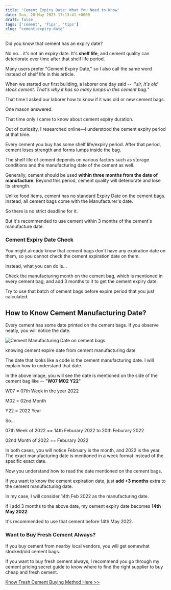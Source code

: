 ```yaml
---
title: 'Cement Expiry Date: What You Need to Know'
date: Sun, 28 May 2023 17:13:41 +0000
draft: false
tags: ['cement', 'Tips', 'tips']
slug: "cement-expiry-date"
---
```


Did you know that cement has an expiry date?

No no… it's not an expiry date. It's **shelf life**, and cement quality can deteriorate over time after that shelf life period.

Many users prefer "Cement Expiry Date," so I also call the same word instead of shelf life in this article.

When we started our first building, a laborer one day said --  "_sir, it's old stock cement. That's why it has so many lumps in this cement bag._"

That time I asked our laborer how to know if it was old or new cement bags.

One mason answered.

That time only I came to know about cement expiry duration.

Out of curiosity, I researched online—I understood the cement expiry period at that time.

Every cement you buy has some shelf life/expiry period. After that period, cement loses strength and forms lumps inside the bag.

The shelf life of cement depends on various factors such as storage conditions and the manufacturing date of the cement as well.

Generally, cement should be used **within three months from the date of manufacture**. Beyond this period, cement quality will deteriorate and lose its strength.

Unlike food items, cement has no standard Expiry Date on the cement bags. Instead, all cement bags come with the Manufacturer's date.

So there is no strict deadline for it.

But it's recommended to use cement within 3 months of the cement's manufacture date.

### Cement Expiry Date Check

You might already know that cement bags don't have any expiration date on them, so you cannot check the cement expiration date on them.

Instead, what you can do is…

Check the manufacturing month on the cement bag, which is mentioned in every cement bag, and add 3 months to it to get the cement expiry date.

Try to use that batch of cement bags before expire period that you just calculated.

**How to Know Cement Manufacturing Date?**
------------------------------------------

Every cement has some date printed on the cement bags. If you observe neatly, you will notice the date.

![Cement Manufacturing Date on cement bags ](/images/2023/05/Cement-manufacturing-Date.jpg "cement manufacturing date displayed on cement bags")

knowing cement expire date from cement manufacturing date

The date that looks like a code is the cement manufacturing date. I will explain how to understand that date. 

In the above image, you will see the date is mentioned on the side of the cement bag like -- "**W07 M02 Y22**"

W07 = 07th Week in the year 2022

M02 = 02nd Month

Y22 = 2022 Year

So…

07th Week of 2022 == 14th Feburary 2022 to 20th Feburary 2022

02nd Month of 2022 == Feburary 2022

In both cases, you will notice February is the month, and 2022 is the year. The exact manufacturing date is mentioned in a week format instead of the specific exact date.

Now you understand how to read the date mentioned on the cement bags.

If you want to know the cement expiration date, just **add +3 months** extra to the cement manufacturing date.

In my case, I will consider 14th Feb 2022 as the manufacturing date.

If I add 3 months to the above date, my cement expiry date becomes **14th May 2022**.

It's recommended to use that cement before 14th May 2022. 

### Want to Buy Fresh Cement Always?

If you buy cement from nearby local vendors, you will get somewhat stocked/old cement bags.

If you want to buy fresh cement always, I recommend you go through my cement pricing secret guide to know where to find the right supplier to buy cheap and fresh cement.

[Know Fresh Cement Buying Method Here >>](https://houseconstructionguide.com/cement-pricing-secrets/)